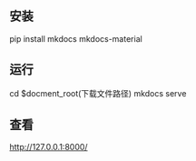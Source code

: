 ## 安装
pip install mkdocs mkdocs-material

## 运行
cd $docment_root(下载文件路径)
mkdocs serve

## 查看
http://127.0.0.1:8000/